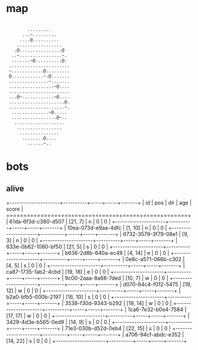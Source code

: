 # map

```

        .........
      ...~.........
     ....@..........
    .................
   .@................@
  ..~................~.
  .......~@..........@.
 .......................
 ~............@.........
 @............~.@.......
 ...............~.......
 .................~@....
 .......................
 ...@~............~@....
 .....................@.
 .....................~.
  ..............~@.....
  .................@~..
   ...................
    .................
     ...............
      ........@....
        ......~..

```

# bots

## alive

+---------------------+----------+-----+-----+-------+
| id                  | pos      | dir | age | score |
+=====================+==========+=====+=====+=======+
| 61da-6f3d-c380-d507 | [21, 7]  | n   | 0   | 0     |
+---------------------+----------+-----+-----+-------+
| 10ea-073d-e9aa-4dfc | [1, 10]  | n   | 0   | 0     |
+---------------------+----------+-----+-----+-------+
| 6732-3579-3f79-08e1 | [9, 3]   | n   | 0   | 0     |
+---------------------+----------+-----+-----+-------+
| 633e-0b62-1080-bf50 | [21, 5]  | s   | 0   | 0     |
+---------------------+----------+-----+-----+-------+
| b636-2d8b-640a-ec49 | [4, 14]  | e   | 0   | 0     |
+---------------------+----------+-----+-----+-------+
| 0e8c-a571-066b-c302 | [4, 5]   | s   | 0   | 0     |
+---------------------+----------+-----+-----+-------+
| ca87-1735-1ab2-4cbd | [19, 18] | e   | 0   | 0     |
+---------------------+----------+-----+-----+-------+
| 9c00-2aaa-8a68-7ded | [10, 7]  | w   | 0   | 0     |
+---------------------+----------+-----+-----+-------+
| d070-64c4-f012-5475 | [19, 12] | w   | 0   | 0     |
+---------------------+----------+-----+-----+-------+
| b2a0-bfb5-000b-2197 | [16, 10] | s   | 0   | 0     |
+---------------------+----------+-----+-----+-------+
| 3538-f30d-9343-b292 | [19, 14] | w   | 0   | 0     |
+---------------------+----------+-----+-----+-------+
| 1ca6-7e32-b0e4-7584 | [17, 17] | w   | 0   | 0     |
+---------------------+----------+-----+-----+-------+
| 3429-4d3e-b565-0ed9 | [14, 9]  | s   | 0   | 0     |
+---------------------+----------+-----+-----+-------+
| 71e3-030b-d52d-0eb4 | [22, 15] | s   | 0   | 0     |
+---------------------+----------+-----+-----+-------+
| a706-94cf-abdc-e352 | [14, 22] | s   | 0   | 0     |
+---------------------+----------+-----+-----+-------+
